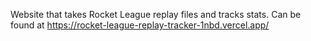 Website that takes Rocket League replay files and tracks stats. Can be found at https://rocket-league-replay-tracker-1nbd.vercel.app/

